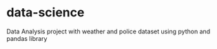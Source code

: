 # data-science
Data Analysis project with weather and police dataset using python and pandas library
